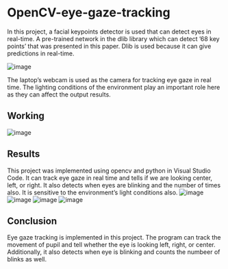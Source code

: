 # OpenCV-eye-gaze-tracking

In this project, a facial keypoints detector is used that can detect eyes in real-time. A pre-trained network in the dlib library which can detect ’68 key points’ that was presented in this paper. Dlib is used because it can give predictions in real-time. 

![image](https://github.com/user-attachments/assets/db153e6e-c667-41c5-8444-de86dacc424b)

The laptop’s webcam is used as the camera for tracking eye gaze in real time. The lighting conditions of the environment  play an important role here as they can affect the output results. 

## Working
![image](https://github.com/user-attachments/assets/8d34866b-1c16-47b6-a0f1-8fb0128f7878)

## Results 
This project was implemented using opencv and python in Visual Studio Code. It can track eye gaze in real time and tells if we are looking center, left, or right. It also detects when eyes are blinking and the number of times also. It is sensitive to the environment’s light conditions also. 
![image](https://github.com/user-attachments/assets/53f0949c-fce9-4fdd-817d-50e64fb9572a)
![image](https://github.com/user-attachments/assets/2d858bc5-0503-479b-b1f3-ee52cdea2e96)
![image](https://github.com/user-attachments/assets/e7faa2f0-a6cc-49f6-b567-3113e70f4dda)
![image](https://github.com/user-attachments/assets/c079781c-0266-4c78-8487-b799612ab0f7)


## Conclusion
Eye gaze tracking is implemented in this project. The program can track the movement of pupil and tell whether the eye is looking left, right, or center. Additionally, it also detects when eye is blinking and counts the numbeer of blinks as well. 
